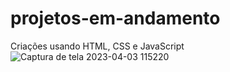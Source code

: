 # projetos-em-andamento

Criações usando HTML, CSS e JavaScript
![Captura de tela 2023-04-03 115220](https://user-images.githubusercontent.com/127167230/229546997-d04da9f3-e6d5-471e-acaa-62ded4e8dc04.png)
